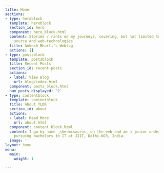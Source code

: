 ```yaml
---
title: Home
sections:
- type: heroblock
  template: heroblock
  section_id: hero
  component: hero_block.html
  content: Stories / rants on my journeys, covering, but not limited to, Linux, open
    source and web-technologies.
  title: Ankesh Bharti's Weblog
  actions: []
- type: postsblock
  template: postsblock
  title: Recent Posts
  section_id: recent-posts
  actions:
  - label: View Blog
    url: blog/index.html
  component: posts_block.html
  num_posts_displayed: '2'
- type: contentblock
  template: contentblock
  title: About TLDR
  section_id: about
  actions:
  - label: Read More
    url: about.html
  component: content_block.html
  content: I go by name _shermisaurus_ on the web and am a junior undergrad student
    pursuing bachelors in IT at JIIT, Delhi-NCR, India.
  image: ''
layout: home
menu:
  main:
    weight: 1

---
```

